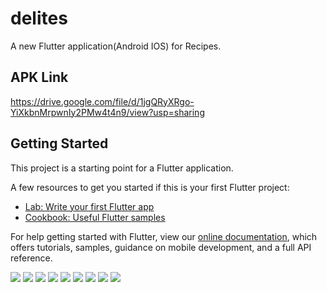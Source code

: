# delites

A new Flutter application(Android IOS) for Recipes.

## APK Link
https://drive.google.com/file/d/1jgQRyXRgo-YiXkbnMrpwnIy2PMw4t4n9/view?usp=sharing

## Getting Started

This project is a starting point for a Flutter application.

A few resources to get you started if this is your first Flutter project:

- [Lab: Write your first Flutter app](https://flutter.dev/docs/get-started/codelab)
- [Cookbook: Useful Flutter samples](https://flutter.dev/docs/cookbook)

For help getting started with Flutter, view our
[online documentation](https://flutter.dev/docs), which offers tutorials,
samples, guidance on mobile development, and a full API reference.

![](https://i.ibb.co/s3Lp0FW/sc5.jpg)
![](https://i.ibb.co/6HWmjqW/sc6.jpg)
![](https://i.ibb.co/nB4gMLB/sc7.jpg)
![](https://i.ibb.co/xsQP8qV/sc8.jpg)
![](https://i.ibb.co/8dKLJsF/sc9.jpg)
![](https://i.ibb.co/vHHDNcQ/sc0.jpg)
![](https://i.ibb.co/hDqyn2L/sc1.jpg)
![](https://i.ibb.co/k8WB5zD/sc3.jpg)
![](https://i.ibb.co/Jrp8QQQ/sc4.jpg)
